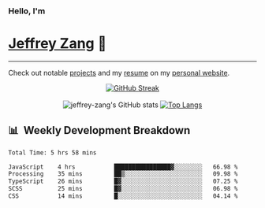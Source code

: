 
### Hello, I'm 
# [Jeffrey Zang](https://www.linkedin.com/in/jeffreyzang/) 🦀

---

Check out notable [projects](https://jeffz.dev/projects) and my [resume](https://jeffz.dev/resume) on my [personal website](https://jeffz.dev/).

<div align = 'center'>

[![GitHub Streak](https://github-readme-streak-stats.herokuapp.com/?user=jeffrey-zang&theme=tokyonight)](https://git.io/streak-stats)
<br></br>
![jeffrey-zang's GitHub stats](https://github-readme-stats.vercel.app/api?username=jeffrey-zang&show_icons=true&theme=tokyonight&hide_rank=true&hide=stars) 
[![Top Langs](https://github-readme-stats.vercel.app/api/top-langs/?username=jeffrey-zang&hide=ShaderLab,HLSL&layout=compact&theme=tokyonight)](https://github.com/anuraghazra/github-readme-stats)

</div>

## 📊 &nbsp;Weekly Development Breakdown
<!--START_SECTION:waka-->

```txt
Total Time: 5 hrs 58 mins

JavaScript    4 hrs           ████████████████▓░░░░░░░░   66.98 %
Processing    35 mins         ██▒░░░░░░░░░░░░░░░░░░░░░░   09.98 %
TypeScript    26 mins         █▓░░░░░░░░░░░░░░░░░░░░░░░   07.25 %
SCSS          25 mins         █▓░░░░░░░░░░░░░░░░░░░░░░░   06.98 %
CSS           14 mins         █░░░░░░░░░░░░░░░░░░░░░░░░   04.14 %
```

<!--END_SECTION:waka-->

